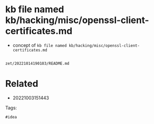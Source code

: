# kb file named kb/hacking/misc/openssl-client-certificates.md

- concept of `kb file named kb/hacking/misc/openssl-client-certificates.md`

```
```

` zet/20221014190103/README.md `

# Related

- 20221003151443

Tags:

    #idea
